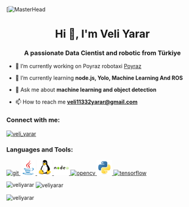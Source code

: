 [![MasterHead](https://bgcp.bionluk.com/images/portfolio/1400x788/de53eb87-89f6-4b9f-a554-22a6dc4331e8.jpg)
<h1 align="center">Hi 👋, I'm Veli Yarar</h1>
<h3 align="center">A passionate Data Cientist and robotic from Türkiye</h3>

- 🔭 I’m currently working on Poyraz robotaxi [Poyraz](https://www.youtube.com/@poyrazrobotaksi2281/videos)

- 🌱 I’m currently learning **node.js, Yolo, Machine Learning And ROS**

- 💬 Ask me about **machine learning and object detection**

- 📫 How to reach me **veli11332yarar@gmail.com**

<h3 align="left">Connect with me:</h3>
<p align="left">
<a href="https://instagram.com/veli_yarar" target="blank"><img align="center" src="https://raw.githubusercontent.com/rahuldkjain/github-profile-readme-generator/master/src/images/icons/Social/instagram.svg" alt="veli_yarar" height="30" width="40" /></a>
</p>

<h3 align="left">Languages and Tools:</h3>
<p align="left"> <a href="https://git-scm.com/" target="_blank" rel="noreferrer"> <img src="https://www.vectorlogo.zone/logos/git-scm/git-scm-icon.svg" alt="git" width="40" height="40"/> </a> <a href="https://www.java.com" target="_blank" rel="noreferrer"> <img src="https://raw.githubusercontent.com/devicons/devicon/master/icons/java/java-original.svg" alt="java" width="40" height="40"/> </a> <a href="https://www.linux.org/" target="_blank" rel="noreferrer"> <img src="https://raw.githubusercontent.com/devicons/devicon/master/icons/linux/linux-original.svg" alt="linux" width="40" height="40"/> </a> <a href="https://nodejs.org" target="_blank" rel="noreferrer"> <img src="https://raw.githubusercontent.com/devicons/devicon/master/icons/nodejs/nodejs-original-wordmark.svg" alt="nodejs" width="40" height="40"/> </a> <a href="https://opencv.org/" target="_blank" rel="noreferrer"> <img src="https://www.vectorlogo.zone/logos/opencv/opencv-icon.svg" alt="opencv" width="40" height="40"/> </a> <a href="https://www.python.org" target="_blank" rel="noreferrer"> <img src="https://raw.githubusercontent.com/devicons/devicon/master/icons/python/python-original.svg" alt="python" width="40" height="40"/> </a> <a href="https://www.tensorflow.org" target="_blank" rel="noreferrer"> <img src="https://www.vectorlogo.zone/logos/tensorflow/tensorflow-icon.svg" alt="tensorflow" width="40" height="40"/> </a> </p>

<p><img align="left" src="https://github-readme-stats.vercel.app/api/top-langs?username=veliyarar&show_icons=true&locale=en&layout=compact" alt="veliyarar" /></p>

<p>&nbsp;<img align="center" src="https://github-readme-stats.vercel.app/api?username=veliyarar&show_icons=true&locale=en" alt="veliyarar" /></p>

<p><img align="center" src="https://github-readme-streak-stats.herokuapp.com/?user=veliyarar&" alt="veliyarar" /></p>
